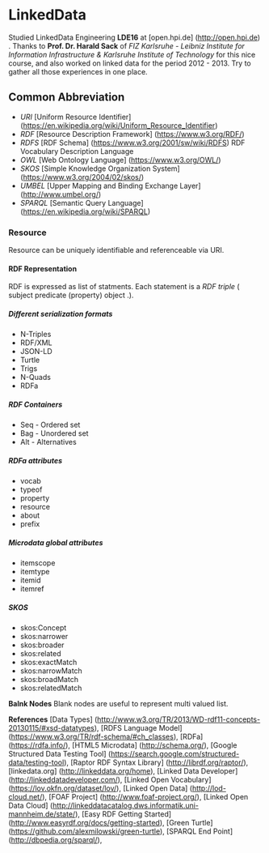 # LinkedData
Studied LinkedData Engineering __LDE16__ at [open.hpi.de] (http://open.hpi.de) . Thanks to __Prof. Dr. Harald Sack__ of _FIZ Karlsruhe - Leibniz Institute for Information Infrastructure & Karlsruhe Institute of Technology_ for this nice course,  and also worked on linked data for the period 2012 - 2013. Try to gather all those experiences in one place.

## Common Abbreviation
* _URI_ [Uniform Resource Identifier] (https://en.wikipedia.org/wiki/Uniform_Resource_Identifier)
* _RDF_ [Resource Description Framework] (https://www.w3.org/RDF/) 
* _RDFS_ [RDF Schema] (https://www.w3.org/2001/sw/wiki/RDFS) RDF Vocabulary Description Language
* _OWL_ [Web Ontology Language] (https://www.w3.org/OWL/)
* _SKOS_ [Simple Knowledge Organization System] (https://www.w3.org/2004/02/skos/)
* _UMBEL_ [Upper Mapping and Binding Exchange Layer] (http://www.umbel.org/)
* _SPARQL_ [Semantic Query Language] (https://en.wikipedia.org/wiki/SPARQL)

### Resource
Resource can be uniquely identifiable and referenceable via URI.

#### RDF Representation
RDF is expressed as list of statments. Each statement is a _RDF triple_ ( subject predicate (property) object .).

##### Different serialization formats
* N-Triples
* RDF/XML
* JSON-LD
* Turtle
* Trigs
* N-Quads
* RDFa

##### RDF Containers
* Seq - Ordered set
* Bag - Unordered set
* Alt - Alternatives

##### RDFa attributes
* vocab
* typeof
* property
* resource
* about
* prefix

##### Microdata global attributes
* itemscope
* itemtype
* itemid
* itemref

##### SKOS
* skos:Concept
* skos:narrower
* skos:broader
* skos:related
* skos:exactMatch
* skos:narrowMatch
* skos:broadMatch
* skos:relatedMatch


__Balnk Nodes__
Blank nodes are useful to represent multi valued list.

__References__
[Data Types] (http://www.w3.org/TR/2013/WD-rdf11-concepts-20130115/#xsd-datatypes),
[RDFS Language Model] (https://www.w3.org/TR/rdf-schema/#ch_classes),
[RDFa] (https://rdfa.info/),
[HTML5 Microdata] (http://schema.org/),
[Google Structured Data Testing Tool] (https://search.google.com/structured-data/testing-tool), 
[Raptor RDF Syntax Library] (http://librdf.org/raptor/),
[linkedata.org] (http://linkeddata.org/home),
[Linked Data Developer] (http://linkeddatadeveloper.com/),
[Linked Open Vocabulary] (https://lov.okfn.org/dataset/lov/),
[Linked Open Data] (http://lod-cloud.net/),
[FOAF Project] (http://www.foaf-project.org/),
[Linked Open Data Cloud] (http://linkeddatacatalog.dws.informatik.uni-mannheim.de/state/),
[Easy RDF Getting Started] (http://www.easyrdf.org/docs/getting-started),
[Green Turtle] (https://github.com/alexmilowski/green-turtle),
[SPARQL End Point] (http://dbpedia.org/sparql/),
